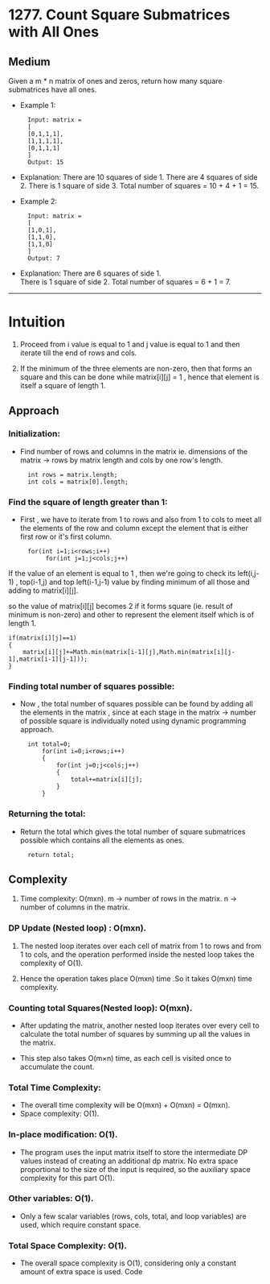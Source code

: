 # 1277. Count Square Submatrices with All Ones
## Medium

Given a m * n matrix of ones and zeros, return how many square submatrices have all ones.

 

* Example 1:

        Input: matrix =
        [
        [0,1,1,1],
        [1,1,1,1],
        [0,1,1,1]
        ]
        Output: 15
* Explanation: 
There are 10 squares of side 1.
There are 4 squares of side 2.
There is  1 square of side 3.
Total number of squares = 10 + 4 + 1 = 15.

* Example 2:

        Input: matrix = 
        [
        [1,0,1],
        [1,1,0],
        [1,1,0]
        ]
        Output: 7
* Explanation: 
There are 6 squares of side 1.  
There is 1 square of side 2. 
Total number of squares = 6 + 1 = 7.
 
-----------------------------------------------------------
# Intuition
1. Proceed from i value is equal to 1 and j value is equal to 1 and then iterate till the end of rows and cols.

2. If the minimum of the three elements are non-zero, then that forms an square and this can be done while matrix[i][j] = 1 , hence that element is itself a square of length 1.

## Approach

### Initialization:

* Find number of rows and columns in the matrix ie. dimensions of the matrix -> rows by matrix length and cols by one row's length.

        int rows = matrix.length;
        int cols = matrix[0].length;

### Find the square of length greater than 1:

* First , we have to iterate from 1 to rows and also from 1 to cols to meet all the elements of the row and column except the element that is either first row or it's first column.

        for(int i=1;i<rows;i++)
             for(int j=1;j<cols;j++)

If the value of an element is equal to 1 , then we're going to check its left(i,j-1) , top(i-1,j) and top left(i-1,j-1) value by finding minimum of all those and adding to matrix[i][j].

so the value of matrix[i][j] becomes 2 if it forms square (ie. result of minimum is non-zero) and other to represent the element itself which is of length 1.

    if(matrix[i][j]==1)
    {
        matrix[i][j]+=Math.min(matrix[i-1][j],Math.min(matrix[i][j-1],matrix[i-1][j-1]));
    }

### Finding total number of squares possible:

* Now , the total number of squares possible can be found by adding all the elements in the matrix , since at each stage in the matrix -> number of possible square is individually noted using dynamic programming approach.

        int total=0;
            for(int i=0;i<rows;i++)
            {
                for(int j=0;j<cols;j++)
                {
                    total+=matrix[i][j];
                }
            }

### Returning the total:

* Return the total which gives the total number of square submatrices possible which contains all the elements as ones.

        return total;

## Complexity

1. Time complexity: O(mxn).
m -> number of rows in the matrix.
n -> number of columns in the matrix.

### DP Update (Nested loop) : O(mxn).

1. The nested loop iterates over each cell of matrix from 1 to rows and from 1 to cols, and the operation performed inside the nested loop takes the complexity of O(1).

2. Hence the operation takes place O(mxn) time .So it takes O(mxn) time complexity.

### Counting total Squares(Nested loop): O(mxn).

* After updating the matrix, another nested loop iterates over every cell to calculate the total number of squares by summing up all the values in the matrix.

* This step also takes O(m×n) time, as each cell is visited once to accumulate the count.

### Total Time Complexity:
* The overall time complexity will be O(mxn) + O(mxn) = O(mxn).
* Space complexity: O(1).

### In-place modification: O(1).
* The program uses the input matrix itself to store the intermediate DP values instead of creating an additional dp matrix.
No extra space proportional to the size of the input is required, so the auxiliary space complexity for this part O(1).

### Other variables: O(1).
* Only a few scalar variables (rows, cols, total, and loop variables) are used, which require constant space.

### Total Space Complexity: O(1).
* The overall space complexity is O(1), considering only a constant amount of extra space is used.
Code
